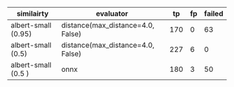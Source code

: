 |      similairty     |            evaluator               |   tp   |  fp    | failed |  
| ------------------- | ---------------------------------- | ------ | ------ | ------ |
| albert-small (0.95) | distance(max_distance=4.0, False)  |   170  |   0    |   63   |
| albert-small (0.5)  | distance(max_distance=4.0, False)  |   227  |   6    |   0    |
| albert-small (0.5 ) | onnx                               |   180  |   3    |   50   |
